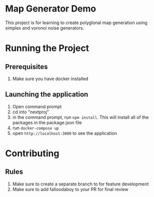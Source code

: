 # Map Generator Demo

This project is for learning to create polyglonal map generation using simplex and voronoi noise generators.

# Running the Project
## Prerequisites
1. Make sure you have docker installed

## Launching the application
1. Open command prompt
2. cd into "nextproj" 
3. in the command prompt, run `npm install`. This will install all of the packages in the package.json file
4. run `docker-compose up`
5. open `http://localhost:3000` to see the application

# Contributing
## Rules
1. Make sure to create a separate branch to for feature development
2. Make sure to add falloodaboy to your PR for final review
